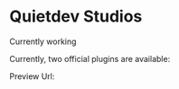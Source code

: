# Quietdev Studios

Currently working

Currently, two official plugins are available:

Preview Url: 
